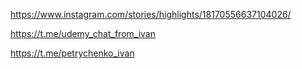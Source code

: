 https://www.instagram.com/stories/highlights/18170556637104026/

https://t.me/udemy_chat_from_ivan

https://t.me/petrychenko_ivan
